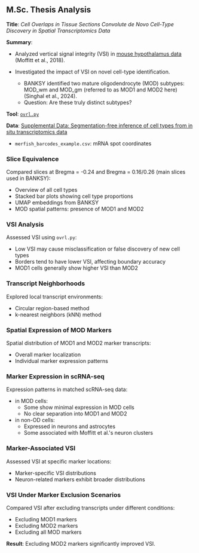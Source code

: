 ## M.Sc. Thesis Analysis

**Title**: *Cell Overlaps in Tissue Sections Convolute de Novo Cell-Type Discovery in Spatial Transcriptomics Data*

**Summary**:

- Analyzed vertical signal integrity (VSI) in [mouse hypothalamus data](https://datadryad.org/stash/dataset/doi:10.5061/dryad.8t8s248) (Moffitt et al., 2018).
- Investigated the impact of VSI on novel cell-type identification.

  - BANKSY identified two mature oligodendrocyte (MOD) subtypes: MOD\_wm and MOD\_gm (referred to as MOD1 and MOD2 here) (Singhal et al., 2024).
  - Question: Are these truly distinct subtypes?

**Tool**: [`ovrl.py`](https://github.com/HiDiHlabs/ovrl.py)

**Data**:
[Supplemental Data: Segmentation-free inference of cell types from in situ transcriptomics data](https://zenodo.org/records/3478502)

* `merfish_barcodes_example.csv`: mRNA spot coordinates


### Slice Equivalence

Compared slices at Bregma = -0.24 and Bregma = 0.16/0.26 (main slices used in BANKSY):

- Overview of all cell types
- Stacked bar plots showing cell type proportions
- UMAP embeddings from BANKSY
- MOD spatial patterns: presence of MOD1 and MOD2


### VSI Analysis

Assessed VSI using `ovrl.py`:

- Low VSI may cause misclassification or false discovery of new cell types
- Borders tend to have lower VSI, affecting boundary accuracy
- MOD1 cells generally show higher VSI than MOD2


### Transcript Neighborhoods

Explored local transcript environments:

- Circular region-based method
- k-nearest neighbors (kNN) method


### Spatial Expression of MOD Markers

Spatial distribution of MOD1 and MOD2 marker transcripts:

- Overall marker localization
- Individual marker expression patterns


### Marker Expression in scRNA-seq

Expression patterns in matched scRNA-seq data:  

- in MOD cells:  
  - Some show minimal expression in MOD cells  
  - No clear separation into MOD1 and MOD2  
- in non-OD cells:  
  - Expressed in neurons and astrocytes  
  - Some associated with Moffitt et al.'s neuron clusters  


### Marker-Associated VSI

Assessed VSI at specific marker locations:  

- Marker-specific VSI distributions
- Neuron-related markers exhibit broader distributions


### VSI Under Marker Exclusion Scenarios

Compared VSI after excluding transcripts under different conditions:

- Excluding MOD1 markers
- Excluding MOD2 markers
- Excluding all MOD markers

**Result**: Excluding MOD2 markers significantly improved VSI.
